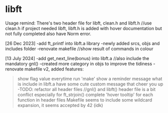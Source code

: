 # libft

Usage remind: There's two header file for libft, clean.h and libft.h
//use clean.h if project needed libft, libft.h is added with hover documentation but not fully completed also have Norm error.

[26 Dec 2023]
-add ft_printf into libft.a library
-newly added srcs, objs and includes folder
-renovate makefile //show result of commands in colour

[13 July 2024]
-add get_next_line(bonus) into libft.a //also include the mandatory gnl()
-created more category in objs to improve the tidiness
-renovate makefile v2, added features:
  >show flag value everytime run 'make'
  >show a reminder message what is include in libft.a
  >have some cute custom message that cheer you up
-TODO:
  >refactor all header files //gnl() and libft() header file is a bit conflict especially for ft_strjoin()
  >complete 'hover tooltip' for each function in header files
  >Makefile seems to include some wildcard expansion, it seems accepted by 42 (idk)
 